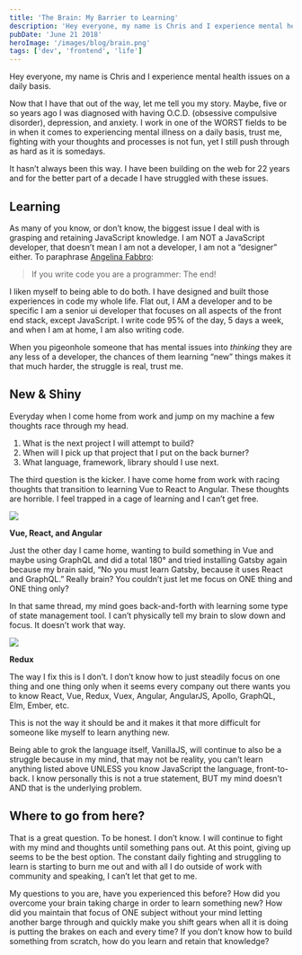 ```yaml
---
title: 'The Brain: My Barrier to Learning'
description: 'Hey everyone, my name is Chris and I experience mental health issues on a daily basis.'
pubDate: 'June 21 2018'
heroImage: '/images/blog/brain.png'
tags: ['dev', 'frontend', 'life']
---
```


Hey everyone, my name is Chris and I experience mental health issues on a daily basis.

Now that I have that out of the way, let me tell you my story. Maybe, five or so years ago I was diagnosed with having O.C.D. (obsessive compulsive disorder), depression, and anxiety. I work in one of the WORST fields to be in when it comes to experiencing mental illness on a daily basis, trust me, fighting with your thoughts and processes is not fun, yet I still push through as hard as it is somedays.

It hasn’t always been this way. I have been building on the web for 22 years and for the better part of a decade I have struggled with these issues.

## Learning

As many of you know, or don’t know, the biggest issue I deal with is grasping and retaining JavaScript knowledge. I am NOT a JavaScript developer, that doesn’t mean I am not a developer, I am not a “designer” either. To paraphrase [Angelina Fabbro](https://medium.com/u/a585b33a793):

> If you write code you are a programmer: The end!

I liken myself to being able to do both. I have designed and built those experiences in code my whole life. Flat out, I AM a developer and to be specific I am a senior ui developer that focuses on all aspects of the front end stack, except JavaScript. I write code 95% of the day, 5 days a week, and when I am at home, I am also writing code.

When you pigeonhole someone that has mental issues into _thinking_ they are any less of a developer, the chances of them learning “new” things makes it that much harder, the struggle is real, trust me.

## New & Shiny

Everyday when I come home from work and jump on my machine a few thoughts race through my head.

1.  What is the next project I will attempt to build?
2.  When will I pick up that project that I put on the back burner?
3.  What language, framework, library should I use next.

The third question is the kicker. I have come home from work with racing thoughts that transition to learning Vue to React to Angular. These thoughts are horrible. I feel trapped in a cage of learning and I can’t get free.

![](https://cdn-images-1.medium.com/max/800/1*tjF-WgOS1NAHwVYpL5LtIA.png)

**Vue, React, and Angular**

Just the other day I came home, wanting to build something in Vue and maybe using GraphQL and did a total 180° and tried installing Gatsby again because my brain said, “No you must learn Gatsby, because it uses React and GraphQL.” Really brain? You couldn’t just let me focus on ONE thing and ONE thing only?

In that same thread, my mind goes back-and-forth with learning some type of state management tool. I can’t physically tell my brain to slow down and focus. It doesn’t work that way.

![](https://cdn-images-1.medium.com/max/800/1*BpaqVMW2RjQAg9cFHcX1pw.png)

**Redux**

The way I fix this is I don’t. I don’t know how to just steadily focus on one thing and one thing only when it seems every company out there wants you to know React, Vue, Redux, Vuex, Angular, AngularJS, Apollo, GraphQL, Elm, Ember, etc.

This is not the way it should be and it makes it that more difficult for someone like myself to learn anything new.

Being able to grok the language itself, VanillaJS, will continue to also be a struggle because in my mind, that may not be reality, you can’t learn anything listed above UNLESS you know JavaScript the language, front-to-back. I know personally this is not a true statement, BUT my mind doesn’t AND that is the underlying problem.

## Where to go from here?

That is a great question. To be honest. I don’t know. I will continue to fight with my mind and thoughts until something pans out. At this point, giving up seems to be the best option. The constant daily fighting and struggling to learn is starting to burn me out and with all I do outside of work with community and speaking, I can’t let that get to me.

My questions to you are, have you experienced this before? How did you overcome your brain taking charge in order to learn something new? How did you maintain that focus of ONE subject without your mind letting another barge through and quickly make you shift gears when all it is doing is putting the brakes on each and every time? If you don’t know how to build something from scratch, how do you learn and retain that knowledge?
